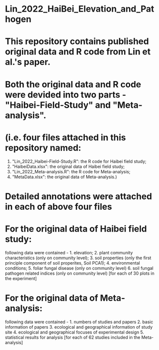 # Lin_2022_HaiBei_Elevation_and_Pathogen
# This repository contains published original data and R code from Lin et al.'s paper.

# Both the original data and R code were devided into two parts - "Haibei-Field-Study" and "Meta-analysis".
# (i.e. four files attached in this repository named:
   1. "Lin_2022_Haibei-Field-Study.R": the R code for Haibei field study;
   2. "HaibeiData.xlsx": the original data of Haibei field study;
   3. "Lin_2022_Meta-analysis.R": the R code for Meta-analysis;
   4. "MetaData.xlsx": the original data of Meta-analysis.)
# Detailed annotations were attached in each of above four files

# For the original data of Haibei field study:
  following data were contained - 1. elevation;
                                  2. plant community characteristics (only on community level);
                                  3. soil properties (only the first principle component of soil properites, Soil PCA1);
                                  4. environmental conditions;
                                  5. foliar fungal disease (only on community level)
                                  6. soil fungal pathogen related indices (only on community level)
                                  [for each of 30 plots in the experiment]
# For the original data of Meta-analysis:
  following data were contained - 1. numbers of studies and papers
                                  2. basic information of papers
                                  3. ecological and geographical information of study site
                                  4. ecological and geographical focuses of experimental design
                                  5. statistical results for analysis
                                  [for each of 62 studies included in the Meta-analysis]
                                  
